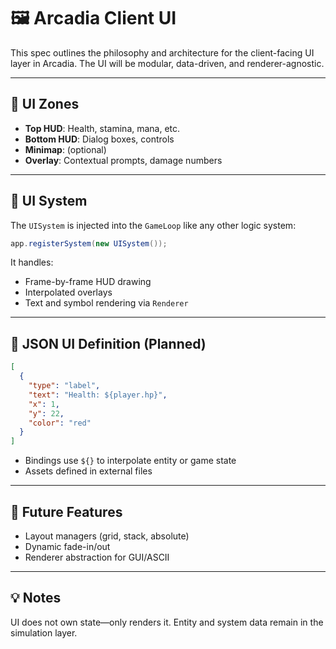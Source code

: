 # 🖼️ Arcadia Client UI

This spec outlines the philosophy and architecture for the client-facing UI layer in Arcadia. The UI will be modular, data-driven, and renderer-agnostic.

---

## 🎨 UI Zones

- **Top HUD**: Health, stamina, mana, etc.
- **Bottom HUD**: Dialog boxes, controls
- **Minimap**: (optional)
- **Overlay**: Contextual prompts, damage numbers

---

## 🔧 UI System

The `UISystem` is injected into the `GameLoop` like any other logic system:

```java
app.registerSystem(new UISystem());
```

It handles:
- Frame-by-frame HUD drawing
- Interpolated overlays
- Text and symbol rendering via `Renderer`

---

## 🧾 JSON UI Definition (Planned)

```json
[
  {
    "type": "label",
    "text": "Health: ${player.hp}",
    "x": 1,
    "y": 22,
    "color": "red"
  }
]
```

- Bindings use `${}` to interpolate entity or game state
- Assets defined in external files

---

## 🔮 Future Features

- Layout managers (grid, stack, absolute)
- Dynamic fade-in/out
- Renderer abstraction for GUI/ASCII

---

## 💡 Notes

UI does not own state—only renders it. Entity and system data remain in the simulation layer.
